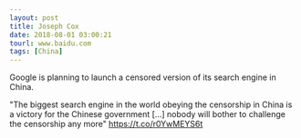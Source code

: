 ```yaml
---
layout: post
title: Joseph Cox
date: 2018-08-01 03:00:21
tourl: www.baidu.com
tags: [China]
---
```

Google is planning to launch a censored version of its search engine in China.

"The biggest search engine in the world obeying the censorship in China is a victory for the Chinese government [...] nobody will bother to challenge the censorship any more" https://t.co/r0YwMEYS6t